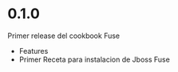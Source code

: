 # 0.1.0

Primer release del cookbook Fuse

* Features
 * Primer Receta para instalacion de Jboss Fuse